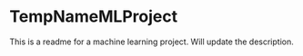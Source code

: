 # TempNameMLProject

This is a readme for a machine learning project. Will update the description. 
